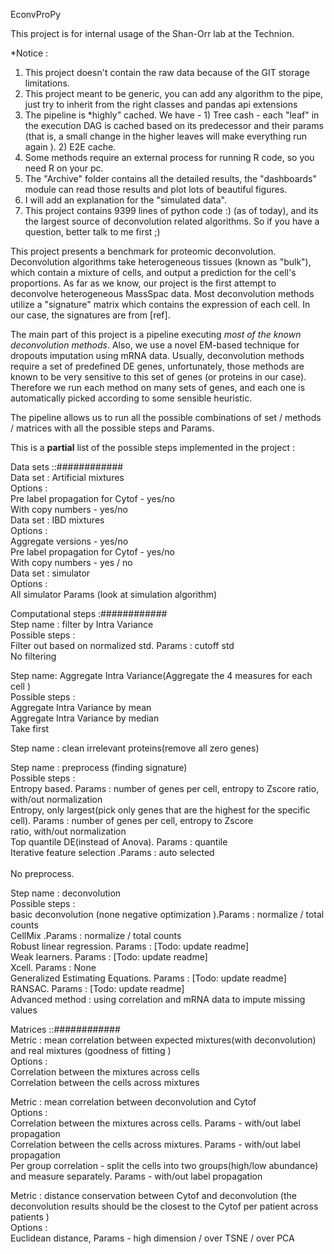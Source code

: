EconvProPy

This project is for internal usage of the Shan-Orr lab at the Technion.

*Notice :<br/>
1) This project doesn't contain the raw data because of the GIT storage limitations.<br/>
2) This project meant to be generic, you can add any algorithm to the pipe, just try to inherit from the right classes and pandas api extensions<br/>
3) The pipeline is *highly" cached. We have - 1) Tree cash - each "leaf" in the execution DAG is cached based on its predecessor and their params (that is, a small change in the higher leaves will make everything run again ). 2) E2E cache. <br/>
4) Some methods require an external process for running R code, so you need R on your pc.<br/>
5) The "Archive" folder contains all the detailed results, the "dashboards" module can read those results and plot lots of beautiful figures.<br/>
6) I will add an explanation for the "simulated data". <br/>
7) This project contains 9399 lines of python code :) (as of today), and its the largest source of deconvolution related algorithms. So if you have a question, better talk to me first ;) <br/>




This project presents a benchmark for proteomic deconvolution. Deconvolution algorithms take heterogeneous tissues (known as "bulk"), which contain a mixture of cells, and output a prediction for the cell's proportions. As far as we know, our project is the first attempt to deconvolve heterogeneous MassSpac data. Most deconvolution methods utilize a "signature" matrix which contains the expression of each cell. In our case, the signatures are from [ref].

The main part of this project is a pipeline executing *most of the known deconvolution methods*. Also, we use a novel EM-based technique for dropouts imputation using mRNA data. Usually, deconvolution methods require a set of predefined DE genes, unfortunately, those methods are known to be very sensitive to this set of genes (or proteins in our case). Therefore we run each method on many sets of genes, and each one is automatically picked according to some sensible heuristic. 

The pipeline allows us to run all the possible combinations of set / methods / matrices with all the possible steps and Params.

This is a **partial** list of the possible steps implemented in the project :

Data sets  ::############<br/>
Data set : Artificial  mixtures<br/>
	Options : <br/>
	Pre label propagation for Cytof - yes/no <br/>
	With copy numbers - yes/no <br/>
Data set : IBD mixtures <br/>
	Options :  <br/>
	Aggregate versions  - yes/no <br/>
	Pre label propagation for Cytof - yes/no  <br/>
	With copy numbers - yes / no <br/>
Data set : simulator  <br/>
	Options :  <br/>
	All simulator Params (look at simulation algorithm) <br/>

Computational steps :############  <br/>
Step name : filter by Intra Variance <br/>
	Possible steps :  <br/>
	Filter out based on normalized std. Params : cutoff std <br/>
	No filtering <br/>

Step name: Aggregate Intra Variance(Aggregate  the 4 measures for each cell ) <br/>
	Possible steps :  <br/>
	Aggregate Intra Variance by mean  <br/>
	Aggregate Intra Variance by median <br/>
	Take first <br/>

Step name : clean irrelevant proteins(remove all zero genes) <br/>

Step name : preprocess (finding signature) <br/>
	Possible steps :  <br/>
	Entropy based. Params : number of genes per cell, entropy to Zscore ratio, with/out normalization <br/> 
	Entropy, only largest(pick only genes that are the highest for the specific cell). Params : number of genes per cell, entropy to Zscore  <br/>ratio, with/out normalization  <br/>
	Top quantile DE(instead of Anova). Params : quantile <br/>
	Iterative feature selection .Params :  auto selected    <br/>      
	No preprocess. <br/>

Step name : deconvolution  <br/>
	Possible steps :  <br/>
	basic deconvolution (none negative optimization ).Params : normalize / total counts <br/>
	CellMix .Params : normalize / total counts <br/>
  Robust linear regression. Params : [Todo: update readme] <br/>
  Weak learners. Params : [Todo: update readme] <br/>
  Xcell. Params : None <br/>
  Generalized Estimating Equations. Params : [Todo: update readme] <br/>
  RANSAC. Params : [Todo: update readme] <br/>
	Advanced  method : using correlation and mRNA data to impute missing values  <br/>

Matrices ::############  <br/>
Metric : mean correlation  between expected mixtures(with deconvolution) and real mixtures (goodness of fitting )  <br/>
	Options :  <br/>
	Correlation between the mixtures across cells <br/>
	Correlation between the cells across mixtures <br/>

Metric : mean correlation between deconvolution and Cytof  <br/>
	Options :  <br/>
	Correlation between the mixtures across cells. Params - with/out label propagation   <br/>
	Correlation between the cells across mixtures. Params - with/out label propagation   <br/>
	Per group correlation  - split the cells into two groups(high/low abundance) and measure separately. Params - with/out label propagation <br/>
	
Metric : distance conservation between Cytof and deconvolution (the deconvolution results should be the closest to the Cytof per patient across patients  ) <br/>
	Options : <br/>
	Euclidean distance, Params - high dimension / over TSNE / over PCA <br/>
	 


















